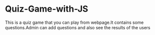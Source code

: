 # Quiz-Game-with-JS
This is a quiz game that you can play from webpage.It contains some questions.Admin can add questions and also see the results of the users
